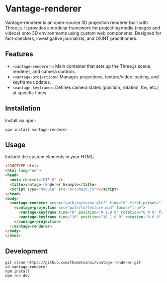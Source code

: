 # Vantage-renderer

Vantage-renderer is an open-source 3D projection renderer built with Three.js.  It provides a modular framework for projecting media (images and videos) onto 3D environments using custom web components. Designed for fact-checkers, investigative journalists, and OSINT practitioners.


## Features

- `<vantage-renderer>`: Main container that sets up the Three.js scene, renderer, and camera controls.
- `<vantage-projection>`: Manages projections, texture/video loading, and keyframe updates.
- `<vantage-keyframe>`: Defines camera states (position, rotation, fov, etc.) at specific times.

## Installation

Install via npm:

`npm install vantage-renderer`

## Usage

Include the custom elements in your HTML:

```html
<!DOCTYPE html>
<html lang="en">
<head>
  <meta charset="UTF-8" />
  <title>vantage-renderer Example</title>
  <script type="module" src="src/main.js"></script>
</head>
<body>
  <vantage-renderer scene="path/to/scene.gltf" time="0" first-person="false" controls="edit">
    <vantage-projection src="path/to/texture.mp4" focus="true">
      <vantage-keyframe time="0" position="0 1.8 0" rotation="0 0 0" fov="60" far="150"></vantage-keyframe>
      <vantage-keyframe time="10" position="10 1.8 0" rotation="0 0 0" fov="60" far="150"></vantage-keyframe>
    </vantage-projection>
  </vantage-renderer>
</body>
</html>
```

## Development

```
git clone https://github.com/thometnanni/vantage-renderer.git
cd vantage-renderer
npm install
npm run dev
```
